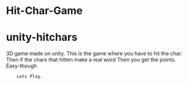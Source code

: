# Hit-Char-Game
# unity-hitchars
3D game made on unity.
 This is the game where you have to hit the char.
        Then if the chars that hitten make a real word Then you get the points.
        Easy-though
        
        Lets Play.
